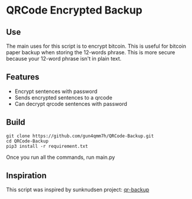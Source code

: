 # QRCode Encrypted Backup

## Use
The main uses for this script is to encrypt bitcoin.
This is useful for bitcoin paper backup when storing the 12-words phrase.
This is more secure because your 12-word phrase isn't in plain text.


## Features
- Encrypt sentences with password
- Sends encrypted sentences to a qrcode
- Can decrypt qrcode sentences with password


## Build
```
git clone https://github.com/gun4qmm7h/QRCode-Backup.git
cd QRCode-Backup
pip3 install -r requirement.txt
```
Once you run all the commands, run main.py


## Inspiration

This script was inspired by sunknudsen project: [qr-backup](https://github.com/sunknudsen/qr-backup)
